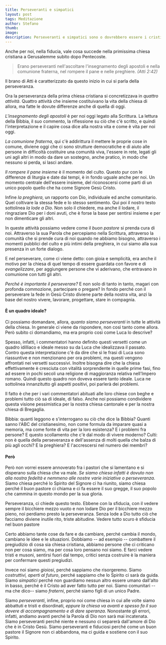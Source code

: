 ```yaml
---
title: Perseveranti e simpatici
layout: post
tags: Meditazione
author: Stefano
thumb:
image:
description: Perseveranti e simpatici sono o dovrebbero essere i cristiani
---
```


Anche per noi, nella fiducia, vale cosa succede nella primissima chiesa cristiana a Gerusalemme subito dopo Pentecoste.

> Erano perseveranti nell'ascoltare l'insegnamento degli apostoli e nella comunione fraterna, nel rompere il pane e nelle preghiere. <em>(Atti 2:42)</em>

Il brano di Atti è caratterizzato da questo inizio in cui si parla della perseveranza.

Ora la perseveranza della prima chiesa cristiana si concretizzava in <em>quattro attività</em>. Quattro attività che insieme costituivano la vita della chiesa di allora, ma fatte le dovute differenze anche di quella di oggi.

<em>L'insegnamento degli apostoli</em> è per noi oggi legato alla Scrittura. La lettura della Bibbia, il suo commento, la riflessione su ciò che c'è scritto, e quindi l'interpretazione e il capire cosa dice alla nostra vita e come è vita per noi oggi.

<em>La comunione fraterna</em>, qui c'è addirittura il mettere le proprie cose in comune, diviene oggi che ci sono strutture democratiche e di aiuto alle persone in difficoltà costituire una comunità viva, l'essere in rete, legati gli uni agli altri in modo da dare un sostegno, anche pratico, in modo che nessuno si perda, si lasci andare.

<em>Il rompere il pane insieme</em> è il momento del culto. Questo pur con le differenze di liturgia e date dai tempi, è in fondo uguale anche per noi. Un momento centrale dell'essere insieme, del riconoscersi come parti di un unico popolo quello che ha come Signore Gesù Cristo.

Infine <em>la preghiera</em>, un rapporto con Dio, individuale ed anche comunitario. Quel coltivare la stessa fede e lo stesso sentimento. Qui poi il nostro testo sottolinea <em>la lode a Dio</em>. Non solo il chiedere, ma anche il lodare, il ringraziare Dio per i doni avuti, che è forse la base per sentirsi insieme e per non dimenticare gli altri.

In queste attività possiamo vedere come il <em>buon pastore</em> si prenda cura di noi. Attraverso la sua Parola che percepiamo nella Scrittura, attraverso la comunità che si prende cura di noi quando ne abbiamo bisogno, attraverso i momenti pubblici del culto e più intimi della preghiera, in cui siamo alla sua presenza in un forte dialogo.

E nel perseverare, come ci viene detto: con gioia e semplicità, era anche il motivo per la chiesa di quel tempo di essere guardata con favore e di <em>evangelizzare</em>, per aggiungere  persone che vi aderivano, che entravano in comunione con tutti gli altri.

<em>Perché è importante il perseverare?</em> E non solo di tanto in tanto, magari con profonda commozione, partecipare o pregare?  In fondo perché con il perseverare la fede in Gesù Cristo diviene parte della nostra vita, anzi la base del nostro vivere, lavorare, progettare, stare in compagnia.

<h4>È un quadro ideale?</h4>
Ci possiamo domandare, allora, <em>quanto siamo perseveranti</em> in tutte le attività della chiesa.
In generale ci viene da rispondere, non così tanto come allora. Però subito ci domandiamo, ma era proprio così come Luca lo descrive?

Spesso, infatti, i commentatori hanno definito questi versetti come un quadro idilliaco e ideale messo su da Luca che idealizzava il passato. Contro questa interpretazione c'è da dire che sì le frasi di Luca sono riassuntive e non menzionano per ora problemi, ma questi vengono affrontati nei versetti successivi. Inoltre bisogna dire che la chiesa effettivamente è cresciuta con vitalità sorprendente in quelle prime fasi, fino ad essere in pochi secoli una religione di maggioranza relativa nell'Impero romano. Quindi questo quadro non doveva essere tanto ideale. Luca ne sottolinea innanzitutto gli aspetti positivi, poi parlerà dei problemi.

Il fatto è che per i vari commentatori abituati alle loro chiese con beghe e problemi tutto ciò sa di ideale, di falso.
Anche noi possiamo condividere questa visione pessimistica per la nostra chiesa cantonale e per la nostra chiesa di Bregaglia.

Bibbia: quanti leggono e s'interrogano su ciò che dice la Bibbia? Quanti sanno l'ABC del cristianesimo, non come formula da imparare quasi a memoria, ma come fonte di vita per la loro esistenza?
E i problemi fra persone? E questo scollamento che c'è dal modo di vivere moderno?
Culti: non è quella della perseveranza e dell'assenza di molti quella che balza di più agli occhi?
E la preghiera? E l'accrescersi nel numero dei membri? 

<h4>Però</h4>

Però non vorrei essere annoverato fra i pastori che si lamentano e si disperano sulla chiesa che va male. <em>Se siamo chiesa infatti è dovuto non alla nostra fedeltà e nemmeno alle nostre varie iniziative o perseveranza</em>. Siamo chiesa perché lo Spirito del Signore ci ha riunito, siamo chiesa perché il buon pastore ci chiama e ci fa essere il suo gregge, il suo popolo che cammina in questo mondo per la sua gloria.

Perseveranza, ci chiede questo testo. Ebbene con la sfiducia, con il vedere sempre il bicchiere mezzo vuoto e non lodare Dio per il bicchiere mezzo pieno, noi perdiamo presto la perseveranza. Senza lode a Dio tutto ciò che facciamo diviene inutile rito, triste abitudine. Vedere tutto scuro è sfiducia nel buon pastore

Certo abbiamo tante cose da fare e da cambiare, perché cambia il mondo, cambiano le idee e le situazioni. Dobbiamo -- ad esempio -- combattere il pregiudizio di cosa sia chiesa cristiana, abbiamo persone che ci criticano non per cosa siamo, ma per cosa loro pensano noi siamo. E farci vedere tristi e musoni, sentirsi fuori dal tempo, critici senza costruire è la maniera per confermare questi pregiudizi.

Invece noi siamo <em>gioiosi</em>, perché sappiamo che risorgeremo. Siamo <em>costruttivi, aperti al futuro</em>, perché sappiamo che lo Spirito ci sarà da guida. Siamo <em>simpatici</em> perché non guardiamo nessun altro essere umano dall'alto in basso, perché è il Cristo ad aver fatto tutto per noi. Siamo comunitari --ma che dico-- siamo <em>fraterni</em>, perché siamo figli di un unico Padre. 

Siamo <em>perseveranti</em>, infine, proprio noi come chiesa in cui alle volte siamo abbattuti e tristi e disordinati, <em>eppure la chiesa va avanti e spesso fa il suo dovere di accompagnamento e di dare speranza</em>. Nonostante gli errori, infatti, andiamo avanti perché la Parola di Dio non sarà mai incatenata. Siamo perseveranti perché niente e nessuno ci separerà dall'amore di Dio che è in Cristo Gesù. Siamo perseveranti e fiduciosi perché come un buon pastore il Signore non ci abbandona, ma ci guida e sostiene con il suo Spirito.
